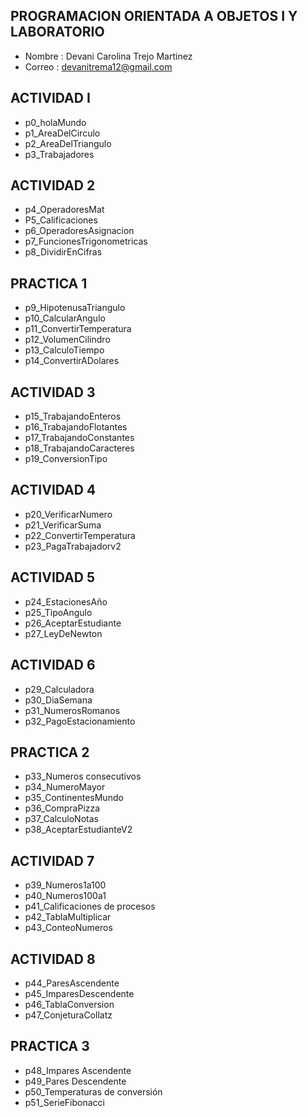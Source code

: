 ## PROGRAMACION ORIENTADA A OBJETOS I Y LABORATORIO
- Nombre : Devani Carolina Trejo Martinez
- Correo : devanitrema12@gmail.com

## ACTIVIDAD I
 - p0_holaMundo
 - p1_AreaDelCirculo
 - p2_AreaDelTriangulo
 - p3_Trabajadores

## ACTIVIDAD 2
 - p4_OperadoresMat
 - P5_Calificaciones
 - p6_OperadoresAsignacion
 - p7_FuncionesTrigonometricas
 - p8_DividirEnCifras
 ## PRACTICA 1
 - p9_HipotenusaTriangulo
 - p10_CalcularAngulo
 - p11_ConvertirTemperatura
 - p12_VolumenCilindro
 - p13_CalculoTiempo
 - p14_ConvertirADolares

 ## ACTIVIDAD 3
 - p15_TrabajandoEnteros
 - p16_TrabajandoFlotantes
 - p17_TrabajandoConstantes
 - p18_TrabajandoCaracteres
 - p19_ConversionTipo
 ## ACTIVIDAD 4
 - p20_VerificarNumero
 - p21_VerificarSuma
 - p22_ConvertirTemperatura
 - p23_PagaTrabajadorv2
 ## ACTIVIDAD 5
 - p24_EstacionesAño
 - p25_TipoAngulo
 - p26_AceptarEstudiante
 - p27_LeyDeNewton
## ACTIVIDAD 6
- p29_Calculadora
- p30_DiaSemana
- p31_NumerosRomanos
- p32_PagoEstacionamiento
## PRACTICA 2
- p33_Numeros consecutivos
- p34_NumeroMayor
- p35_ContinentesMundo
- p36_CompraPizza
- p37_CalculoNotas
- p38_AceptarEstudianteV2
## ACTIVIDAD 7
- p39_Numeros1a100
- p40_Numeros100a1
- p41_Calificaciones de procesos
- p42_TablaMultiplicar
- p43_ConteoNumeros
## ACTIVIDAD 8
- p44_ParesAscendente
- p45_ImparesDescendente
- p46_TablaConversion
- p47_ConjeturaCollatz
## PRACTICA 3
- p48_Impares Ascendente  
- p49_Pares Descendente  
- p50_Temperaturas de conversión
- p51_SerieFibonacci